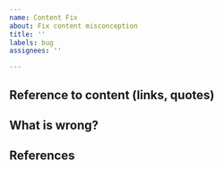```yaml
---
name: Content Fix
about: Fix content misconception
title: ''
labels: bug
assignees: ''

---
```


## Reference to content (links, quotes)

## What is wrong?

## References
